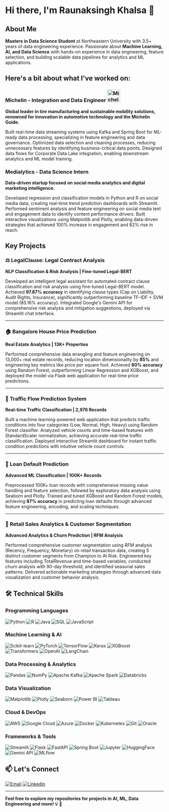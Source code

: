 # Hi there, I'm Raunaksingh Khalsa 👋

## About Me
**Masters in Data Science Student** at Northeastern University with 3.5+ years of data engineering experience. Passionate about **Machine Learning, AI, and Data Science** with hands-on experience in data engineering, feature selection, and building scalable data pipelines for analytics and ML applications.

## Here's a bit about what I've worked on:

### Michelin - Integration and Data Engineer <img src="https://logos-world.net/wp-content/uploads/2021/03/Michelin-Symbol.png" alt="Michelin" width="40" height="40">
**Global leader in tire manufacturing and sustainable mobility solutions, renowned for innovation in automotive technology and the Michelin Guide.**

Built real-time data streaming systems using Kafka and Spring Boot for ML-ready data processing, specializing in feature engineering and data governance. Optimized data selection and cleaning processes, reducing unnecessary features by identifying business-critical data points. Designed data flows for Corporate Data Lake integration, enabling downstream analytics and ML model training.

### Medialytics - Data Science Intern
**Data-driven startup focused on social media analytics and digital marketing intelligence.**

Developed regression and classification models in Python and R on social media data, creating real-time trend prediction dashboards with Streamlit. Performed sentiment analysis and feature engineering on social media text and engagement data to identify content performance drivers. Built interactive visualizations using Matplotlib and Plotly, enabling data-driven strategies that achieved 100% increase in engagement and 82% rise in reach.

## Key Projects

### ⚖️ LegalClause: Legal Contract Analysis
**NLP Classification & Risk Analysis | Fine-tuned Legal-BERT**

Developed an intelligent legal assistant for automated contract clause classification and risk analysis using fine-tuned Legal-BERT model. Achieved **97.87% accuracy** in identifying clause types (Cap on Liability, Audit Rights, Insurance), significantly outperforming baseline TF-IDF + SVM model (85.16% accuracy). Integrated Google's Gemini API for comprehensive risk analysis and mitigation suggestions, deployed via Streamlit chat interface.

---

### 🏠 Bangalore House Price Prediction
**Real Estate Analytics | 13K+ Properties**

Performed comprehensive data wrangling and feature engineering on 13,000+ real estate records, reducing location dimensionality by **85%** and engineering key metrics like price per square foot. Achieved **80% accuracy** using Random Forest, outperforming Linear Regression and XGBoost, and deployed the model via Flask web application for real-time price predictions.

---

### 🚦 Traffic Flow Prediction System
**Real-time Traffic Classification | 2,976 Records**

Built a machine learning-powered web application that predicts traffic conditions into four categories (Low, Normal, High, Heavy) using Random Forest classifier. Analyzed vehicle counts and time-based features with StandardScaler normalization, achieving accurate real-time traffic classification. Deployed interactive Streamlit dashboard for instant traffic condition predictions with intuitive vehicle count controls.

---

### 🏦 Loan Default Prediction
**Advanced ML Classification | 100K+ Records**

Preprocessed 100K+ loan records with comprehensive missing value handling and feature selection, followed by exploratory data analysis using Seaborn and Plotly. Trained and tuned XGBoost and Random Forest models, achieving **87% accuracy** in predicting loan defaults through advanced feature engineering, encoding, and scaling techniques.

---

### 🛒 Retail Sales Analytics & Customer Segmentation
**Advanced Analytics & Churn Prediction | RFM Analysis**

Performed comprehensive customer segmentation using RFM analysis (Recency, Frequency, Monetary) on retail transaction data, creating 5 distinct customer segments from Champion to At Risk. Engineered key features including TotalRevenue and time-based variables, conducted churn analysis with 90-day threshold, and identified seasonal sales patterns. Delivered actionable marketing strategies through advanced data visualization and customer behavior analysis.

## 🛠️ Technical Skills

### Programming Languages
![Python](https://img.shields.io/badge/Python-3776AB?style=for-the-badge&logo=python&logoColor=white)
![R](https://img.shields.io/badge/R-276DC3?style=for-the-badge&logo=r&logoColor=white)
![Java](https://img.shields.io/badge/Java-ED8B00?style=for-the-badge&logo=java&logoColor=white)
![SQL](https://img.shields.io/badge/SQL-4479A1?style=for-the-badge&logo=postgresql&logoColor=white)
![JavaScript](https://img.shields.io/badge/JavaScript-F7DF1E?style=for-the-badge&logo=javascript&logoColor=black)

### Machine Learning & AI
![Scikit-learn](https://img.shields.io/badge/scikit--learn-F7931E?style=for-the-badge&logo=scikit-learn&logoColor=white)
![PyTorch](https://img.shields.io/badge/PyTorch-EE4C2C?style=for-the-badge&logo=pytorch&logoColor=white)
![TensorFlow](https://img.shields.io/badge/TensorFlow-FF6F00?style=for-the-badge&logo=tensorflow&logoColor=white)
![Keras](https://img.shields.io/badge/Keras-D00000?style=for-the-badge&logo=keras&logoColor=white)
![XGBoost](https://img.shields.io/badge/XGBoost-FF6600?style=for-the-badge&logo=xgboost&logoColor=white)
![Transformers](https://img.shields.io/badge/🤗_Transformers-FFD21E?style=for-the-badge)
![OpenAI](https://img.shields.io/badge/OpenAI-412991?style=for-the-badge&logo=openai&logoColor=white)
![LangChain](https://img.shields.io/badge/LangChain-000000?style=for-the-badge&logo=langchain&logoColor=white)

### Data Processing & Analytics
![Pandas](https://img.shields.io/badge/pandas-150458?style=for-the-badge&logo=pandas&logoColor=white)
![NumPy](https://img.shields.io/badge/numpy-013243?style=for-the-badge&logo=numpy&logoColor=white)
![Apache Kafka](https://img.shields.io/badge/Apache%20Kafka-000?style=for-the-badge&logo=apachekafka)
![Apache Spark](https://img.shields.io/badge/Apache%20Spark-FDEE21?style=for-the-badge&logo=apachespark&logoColor=black)
![Databricks](https://img.shields.io/badge/Databricks-FF3621?style=for-the-badge&logo=databricks&logoColor=white)

### Data Visualization
![Matplotlib](https://img.shields.io/badge/Matplotlib-11557c?style=for-the-badge&logo=matplotlib&logoColor=white)
![Plotly](https://img.shields.io/badge/Plotly-239120?style=for-the-badge&logo=plotly&logoColor=white)
![Seaborn](https://img.shields.io/badge/Seaborn-3776AB?style=for-the-badge&logo=seaborn&logoColor=white)
![Power BI](https://img.shields.io/badge/power_bi-F2C811?style=for-the-badge&logo=powerbi&logoColor=black)
![Tableau](https://img.shields.io/badge/Tableau-E97627?style=for-the-badge&logo=tableau&logoColor=white)

### Cloud & DevOps
![AWS](https://img.shields.io/badge/AWS-232F3E?style=for-the-badge&logo=amazonaws&logoColor=white)
![Google Cloud](https://img.shields.io/badge/Google%20Cloud-4285F4?style=for-the-badge&logo=googlecloud&logoColor=white)
![Azure](https://img.shields.io/badge/Azure-0078D4?style=for-the-badge&logo=microsoftazure&logoColor=white)
![Docker](https://img.shields.io/badge/docker-0db7ed?style=for-the-badge&logo=docker&logoColor=white)
![Kubernetes](https://img.shields.io/badge/kubernetes-326ce5?style=for-the-badge&logo=kubernetes&logoColor=white)
![Git](https://img.shields.io/badge/git-F05033?style=for-the-badge&logo=git&logoColor=white)
![Oracle](https://img.shields.io/badge/Oracle-F80000?style=for-the-badge&logo=oracle&logoColor=white)

### Frameworks & Tools
![Streamlit](https://img.shields.io/badge/Streamlit-FF4B4B?style=for-the-badge&logo=streamlit&logoColor=white)
![Flask](https://img.shields.io/badge/flask-000000?style=for-the-badge&logo=flask&logoColor=white)
![FastAPI](https://img.shields.io/badge/FastAPI-005571?style=for-the-badge&logo=fastapi)
![Spring Boot](https://img.shields.io/badge/Spring_Boot-6DB33F?style=for-the-badge&logo=spring-boot&logoColor=white)
![Jupyter](https://img.shields.io/badge/Jupyter-F37626?style=for-the-badge&logo=jupyter&logoColor=white)
![HuggingFace](https://img.shields.io/badge/🤗_HuggingFace-FFD21E?style=for-the-badge)
![Gemini API](https://img.shields.io/badge/Gemini_API-4285F4?style=for-the-badge&logo=google&logoColor=white)
![MLflow](https://img.shields.io/badge/MLflow-0194E2?style=for-the-badge&logo=mlflow&logoColor=white)

## 📫 Let's Connect

[![Email](https://img.shields.io/badge/Email-D14836?style=for-the-badge&logo=gmail&logoColor=white)](mailto:raunaksinghkhalsa@gmail.com)
[![LinkedIn](https://img.shields.io/badge/LinkedIn-0077B5?style=for-the-badge&logo=linkedin&logoColor=white)](https://www.linkedin.com/in/raunaksingh-khalsa)

---

**Feel free to explore my repositories for projects in AI, ML, Data Engineering and more! 💡** 🚀